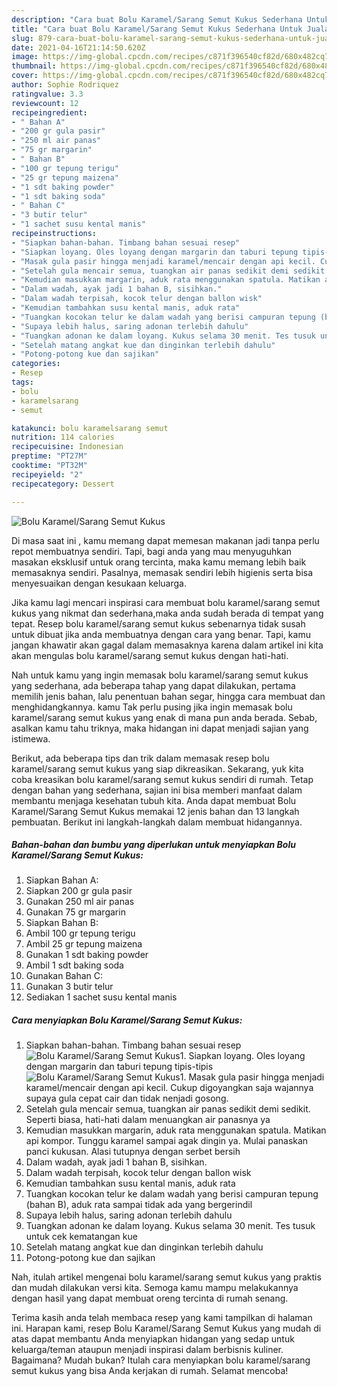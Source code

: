 ```yaml
---
description: "Cara buat Bolu Karamel/Sarang Semut Kukus Sederhana Untuk Jualan"
title: "Cara buat Bolu Karamel/Sarang Semut Kukus Sederhana Untuk Jualan"
slug: 879-cara-buat-bolu-karamel-sarang-semut-kukus-sederhana-untuk-jualan
date: 2021-04-16T21:14:50.620Z
image: https://img-global.cpcdn.com/recipes/c871f396540cf82d/680x482cq70/bolu-karamelsarang-semut-kukus-foto-resep-utama.jpg
thumbnail: https://img-global.cpcdn.com/recipes/c871f396540cf82d/680x482cq70/bolu-karamelsarang-semut-kukus-foto-resep-utama.jpg
cover: https://img-global.cpcdn.com/recipes/c871f396540cf82d/680x482cq70/bolu-karamelsarang-semut-kukus-foto-resep-utama.jpg
author: Sophie Rodriquez
ratingvalue: 3.3
reviewcount: 12
recipeingredient:
- " Bahan A"
- "200 gr gula pasir"
- "250 ml air panas"
- "75 gr margarin"
- " Bahan B"
- "100 gr tepung terigu"
- "25 gr tepung maizena"
- "1 sdt baking powder"
- "1 sdt baking soda"
- " Bahan C"
- "3 butir telur"
- "1 sachet susu kental manis"
recipeinstructions:
- "Siapkan bahan-bahan. Timbang bahan sesuai resep"
- "Siapkan loyang. Oles loyang dengan margarin dan taburi tepung tipis-tipis"
- "Masak gula pasir hingga menjadi karamel/mencair dengan api kecil. Cukup digoyangkan saja wajannya supaya gula cepat cair dan tidak nenjadi gosong."
- "Setelah gula mencair semua, tuangkan air panas sedikit demi sedikit. Seperti biasa, hati-hati dalam menuangkan air panasnya ya"
- "Kemudian masukkan margarin, aduk rata menggunakan spatula. Matikan api kompor. Tunggu karamel sampai agak dingin ya. Mulai panaskan panci kukusan. Alasi tutupnya dengan serbet bersih"
- "Dalam wadah, ayak jadi 1 bahan B, sisihkan."
- "Dalam wadah terpisah, kocok telur dengan ballon wisk"
- "Kemudian tambahkan susu kental manis, aduk rata"
- "Tuangkan kocokan telur ke dalam wadah yang berisi campuran tepung (bahan B), aduk rata sampai tidak ada yang bergerindil"
- "Supaya lebih halus, saring adonan terlebih dahulu"
- "Tuangkan adonan ke dalam loyang. Kukus selama 30 menit. Tes tusuk untuk cek kematangan kue"
- "Setelah matang angkat kue dan dinginkan terlebih dahulu"
- "Potong-potong kue dan sajikan"
categories:
- Resep
tags:
- bolu
- karamelsarang
- semut

katakunci: bolu karamelsarang semut 
nutrition: 114 calories
recipecuisine: Indonesian
preptime: "PT27M"
cooktime: "PT32M"
recipeyield: "2"
recipecategory: Dessert

---
```



![Bolu Karamel/Sarang Semut Kukus](https://img-global.cpcdn.com/recipes/c871f396540cf82d/680x482cq70/bolu-karamelsarang-semut-kukus-foto-resep-utama.jpg)

Di masa  saat ini , kamu memang dapat memesan makanan jadi tanpa perlu repot membuatnya sendiri. Tapi, bagi anda yang mau menyuguhkan masakan eksklusif untuk orang tercinta, maka kamu memang lebih baik memasaknya sendiri. Pasalnya, memasak sendiri lebih higienis serta bisa menyesuaikan dengan kesukaan keluarga.

Jika kamu lagi mencari inspirasi cara membuat bolu karamel/sarang semut kukus yang nikmat dan sederhana,maka anda sudah berada di tempat yang tepat. Resep bolu karamel/sarang semut kukus  sebenarnya tidak susah untuk dibuat jika anda membuatnya dengan cara yang benar. Tapi, kamu jangan khawatir akan gagal dalam memasaknya 
karena dalam artikel ini kita akan mengulas bolu karamel/sarang semut kukus dengan hati-hati.  



Nah untuk kamu yang ingin memasak bolu karamel/sarang semut kukus yang sederhana, ada beberapa tahap yang dapat dilakukan, pertama memilih jenis bahan, lalu penentuan bahan segar, hingga cara membuat dan menghidangkannya. kamu Tak perlu pusing jika ingin memasak bolu karamel/sarang semut kukus yang enak di mana pun anda berada. Sebab, asalkan kamu  tahu triknya, maka hidangan ini dapat menjadi sajian yang istimewa.

Berikut, ada beberapa tips dan trik dalam memasak resep bolu karamel/sarang semut kukus yang siap dikreasikan. Sekarang, yuk kita coba kreasikan bolu karamel/sarang semut kukus sendiri di rumah. Tetap dengan bahan yang sederhana, sajian ini bisa memberi manfaat dalam membantu menjaga kesehatan tubuh kita. Anda dapat membuat Bolu Karamel/Sarang Semut Kukus memakai 12 jenis bahan dan 13 langkah pembuatan. Berikut ini langkah-langkah dalam membuat hidangannya.

<!--inarticleads1-->

##### Bahan-bahan dan bumbu yang diperlukan untuk menyiapkan Bolu Karamel/Sarang Semut Kukus:

1. Siapkan  Bahan A:
1. Siapkan 200 gr gula pasir
1. Gunakan 250 ml air panas
1. Gunakan 75 gr margarin
1. Siapkan  Bahan B:
1. Ambil 100 gr tepung terigu
1. Ambil 25 gr tepung maizena
1. Gunakan 1 sdt baking powder
1. Ambil 1 sdt baking soda
1. Gunakan  Bahan C:
1. Gunakan 3 butir telur
1. Sediakan 1 sachet susu kental manis




<!--inarticleads2-->

##### Cara menyiapkan Bolu Karamel/Sarang Semut Kukus:

1. Siapkan bahan-bahan. Timbang bahan sesuai resep
<img src="https://img-global.cpcdn.com/steps/db0142b70eecbd97/160x128cq70/bolu-karamelsarang-semut-kukus-langkah-memasak-1-foto.jpg" alt="Bolu Karamel/Sarang Semut Kukus">1. Siapkan loyang. Oles loyang dengan margarin dan taburi tepung tipis-tipis
<img src="https://img-global.cpcdn.com/steps/9a77ff4c7967e6f7/160x128cq70/bolu-karamelsarang-semut-kukus-langkah-memasak-2-foto.jpg" alt="Bolu Karamel/Sarang Semut Kukus">1. Masak gula pasir hingga menjadi karamel/mencair dengan api kecil. Cukup digoyangkan saja wajannya supaya gula cepat cair dan tidak nenjadi gosong.
1. Setelah gula mencair semua, tuangkan air panas sedikit demi sedikit. Seperti biasa, hati-hati dalam menuangkan air panasnya ya
1. Kemudian masukkan margarin, aduk rata menggunakan spatula. Matikan api kompor. Tunggu karamel sampai agak dingin ya. Mulai panaskan panci kukusan. Alasi tutupnya dengan serbet bersih
1. Dalam wadah, ayak jadi 1 bahan B, sisihkan.
1. Dalam wadah terpisah, kocok telur dengan ballon wisk
1. Kemudian tambahkan susu kental manis, aduk rata
1. Tuangkan kocokan telur ke dalam wadah yang berisi campuran tepung (bahan B), aduk rata sampai tidak ada yang bergerindil
1. Supaya lebih halus, saring adonan terlebih dahulu
1. Tuangkan adonan ke dalam loyang. Kukus selama 30 menit. Tes tusuk untuk cek kematangan kue
1. Setelah matang angkat kue dan dinginkan terlebih dahulu
1. Potong-potong kue dan sajikan




Nah, itulah artikel mengenai  bolu karamel/sarang semut kukus  yang praktis dan mudah dilakukan versi kita. Semoga kamu mampu melakukannya dengan hasil yang dapat membuat oreng tercinta di rumah senang. 

Terima kasih anda telah membaca resep yang kami tampilkan di halaman ini. Harapan kami, resep  Bolu Karamel/Sarang Semut Kukus yang mudah di atas dapat membantu Anda menyiapkan hidangan yang sedap untuk keluarga/teman ataupun menjadi inspirasi dalam berbisnis kuliner. Bagaimana? Mudah bukan? Itulah cara menyiapkan bolu karamel/sarang semut kukus yang bisa Anda kerjakan di rumah. Selamat mencoba!

